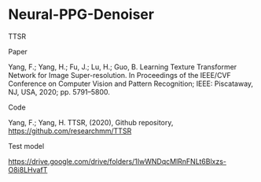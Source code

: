 # Neural-PPG-Denoiser

TTSR

Paper

Yang, F.; Yang, H.; Fu, J.; Lu, H.; Guo, B. Learning Texture Transformer Network for Image Super-resolution. In Proceedings of the
IEEE/CVF Conference on Computer Vision and Pattern Recognition; IEEE: Piscataway, NJ, USA, 2020; pp. 5791–5800.

Code

Yang, F.; Yang, H. TTSR, (2020), Github repository, https://github.com/researchmm/TTSR


Test model

https://drive.google.com/drive/folders/1IwWNDqcMlRnFNLt6Blxzs-O8i8LHvafT
